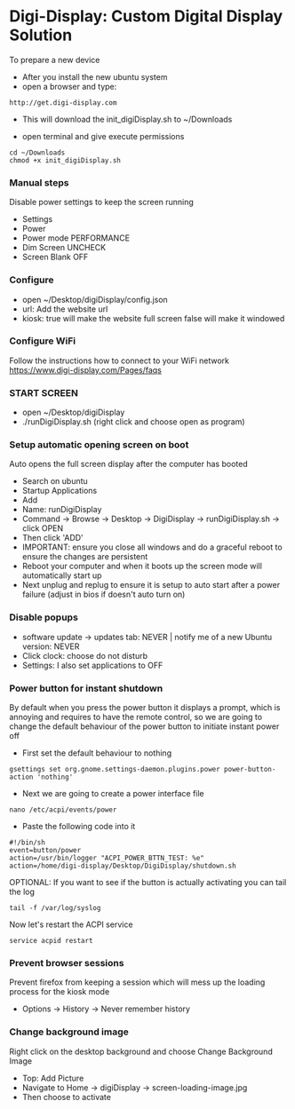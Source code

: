 # Digi-Display: Custom Digital Display Solution

To prepare a new device
- After you install the new ubuntu system
- open a browser and type:
```
http://get.digi-display.com
```
- This will download the init_digiDisplay.sh to ~/Downloads

- open terminal and give execute permissions
```angular2html
cd ~/Downloads
chmod +x init_digiDisplay.sh
```

### Manual steps
Disable power settings to keep the screen running
- Settings
- Power
- Power mode PERFORMANCE
- Dim Screen UNCHECK
- Screen Blank OFF

### Configure
- open ~/Desktop/digiDisplay/config.json
- url: Add the website url
- kiosk: true will make the website full screen false will make it windowed

### Configure WiFi
Follow the instructions how to connect to your WiFi network 
https://www.digi-display.com/Pages/faqs

### START SCREEN
- open ~/Desktop/digiDisplay
- ./runDigiDisplay.sh (right click and choose open as program)

### Setup automatic opening screen on boot
Auto opens the full screen display after the computer has booted
- Search on ubuntu
- Startup Applications
- Add
- Name: runDigiDisplay
- Command -> Browse -> Desktop -> DigiDisplay -> runDigiDisplay.sh -> click OPEN
- Then click 'ADD'
- IMPORTANT: ensure you close all windows and do a graceful reboot to ensure the changes are persistent
- Reboot your computer and when it boots up the screen mode will automatically start up 
- Next unplug and replug to ensure it is setup to auto start after a power failure (adjust in bios if doesn't auto turn on)

### Disable popups
- software update -> updates tab: NEVER | notify me of a new Ubuntu version: NEVER
- Click clock: choose do not disturb
- Settings: I also set applications to OFF

### Power button for instant shutdown
By default when you press the power button it displays a prompt, which is annoying and requires to have the remote control, so we are going to change the default behaviour of the power button to initiate instant power off
- First set the default behaviour to nothing
```
gsettings set org.gnome.settings-daemon.plugins.power power-button-action 'nothing'
```
- Next we are going to create a power interface file
```
nano /etc/acpi/events/power
```
- Paste the following code into it
```
#!/bin/sh
event=button/power
action=/usr/bin/logger "ACPI_POWER_BTTN_TEST: %e"
action=/home/digi-display/Desktop/DigiDisplay/shutdown.sh
```
OPTIONAL: If you want to see if the button is actually activating you can tail the log
```
tail -f /var/log/syslog
```
Now let's restart the ACPI service
```
service acpid restart
```

### Prevent browser sessions
Prevent firefox from keeping a session which will mess up the loading process for the kiosk mode
- Options -> History -> Never remember history

### Change background image
Right click on the desktop background and choose Change Background Image
- Top: Add Picture
- Navigate to Home -> digiDisplay -> screen-loading-image.jpg
- Then choose to activate
